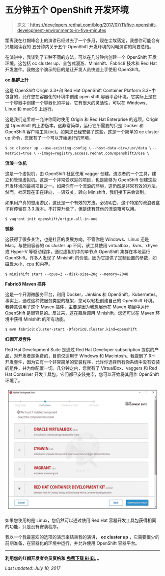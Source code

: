 # 五分钟五个 OpenShift 开发环境

> 原文：<https://developers.redhat.com/blog/2017/07/11/five-openshift-development-environments-in-five-minutes>

距离我在红帽峰会上的演讲已经过去了一个多月，现在尘埃落定，我想你可能会有兴趣阅读我的 五分钟内关于五个 OpenShift 开发环境的闪电演讲的简要总结。

在演讲中，我谈到了五种不同的方法，可以在几分钟内创建一个 OpenShift 开发环境。这包括 oc cluster up、全包式漫游、Minishift、Fabric8 技术和 Red Hat 开发套件。我做这个演示的目的是让开发人员快速上手使用 OpenShift。

**oc 集群上升**

这是 OpenShift Origin 3.3+和 Red Hat OpenShift Container Platform 3.3+中包含的，允许您在容器化的环境中创建 open shift 容器平台环境。它实际上是在一个容器中创建一个容器化的平台。它有很大的灵活性，可以在 Windows、Linux 和 macOS 上运行。

这是我们这里唯一允许你同时使用 Origin 和 Red Hat Enterprise 的选项，Origin 是 OpenShift 的上游版本。这非常简单，运行它所需要的只是 Docker 和 OpenShift 客户端工具(oc)。如果您已经安装了这些，这是一个简单的 oc cluster up 命令，您就有了一个可以开始运行的环境。

`$ oc cluster up --use-existing-config \`
`--host-data-dir=/usr/data \`
`--metrics=true \`
`--image=registry.access.redhat.com/openshift3/ose \`


**流浪一体机**

这是一个虚拟机，由 OpenShift 社区使用 vagger 创建。流浪者的一个工具，建立和管理虚拟机。这是一个非常受欢迎的项目，也是能够为 OpenShift 创建这些开发环境的最初项目之一。如果你有一个流浪的环境，这仍然是非常有效的方法。然而，社区现在正在转向，一语双关，转向 Minishift，我们接下来会谈到。

如果用户真的想用游民，这还是一个有效的方法。必须明白，这个特定的流浪者盒子将停留在 3.3 版本。不打算升级了，但是还有其他的流浪箱可以用。

`$ vagrant init openshift/origin-all-in-one`


**微移**

这获得了很多关注，也是社区的发展方向。不管你是 Windows、Linux 还是 Mac。与使用容器的 oc cluster up 不同，该工具使用 virtualbox、kvm、xhyve 或 Hyper-V 等驱动程序，通过虚拟机中的单节点 OpenShift 集群在本地运行 OpenShift。许多人发现了 Minishift 的价值，因为它提供了定制设置的参数，如磁盘大小、cpu 和内存。

`$ minishift start --cpus=2 --disk-size=20g --memory=2048`

**Fabric8 Maven 插件**

这是一个开源微服务平台，利用 Docker，Jenkins 和 OpenShift，Kubernetes。事实上，通过这种微服务类型的框架，您可以轻松创建自己的 OpenShift 环境。我特意调用了这个 Maven 插件，主要是因为我想展示在 Maven 项目中运行 OpenShift 是很容易的。反过来，这在幕后调用 Minishift。您还可以在 Maven 环境中获得 Minishift 的所有功能。

`$ mvn fabric8:cluster-start -Dfabric8.cluster.kind=openshift`

**红帽开发套件**

Red Hat Development Suite 是通过 Red Hat Developer subscription 提供的产品，对开发者是免费的，目前仅适用于 Windows 和 Macintosh。我提到了 RH 开发套件，因为它有一个非常简单的安装程序，允许你选择所有你系统中没有安装的组件，并为你配置一切。几分钟之内，您就有了 VirtualBox、vaggers 和 Red Hat Container 开发工具包，它们都已安装完毕，您可以开始将其用作 OpenShift 环境了。

![](img/00a6698f3c6baf7f87f5cbbbefec185a.png)

如果您使用的是 Linux，您仍然可以通过使用 Red Hat 容器开发工具包获得相同的功能，只是没有安装程序。

我以一个我最喜欢的选项的演示来结束我的演讲， **oc cluster up** ，它需要很少的前期准备，在容器化的环境中运行，并允许使用 OpenShift 容器平台。

* * *

**利用您的红帽开发者会员资格和** [**免费下载 RHEL**](http://developers.redhat.com/products/rhel/download/) **。**

*Last updated: July 10, 2017*